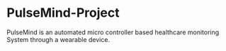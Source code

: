 # PulseMind-Project
PulseMind is an automated micro controller based healthcare monitoring System through a wearable device.
